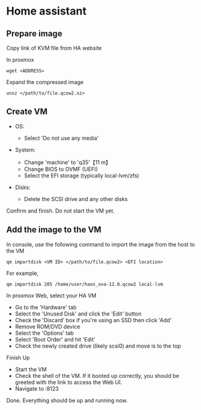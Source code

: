 # Home assistant

## Prepare image
Copy link of KVM file from HA website

In proxmox

    wget <ADDRESS>

Expand the compressed image

    unxz </path/to/file.qcow2.xz>

## Create VM

- OS:
  - Select 'Do not use any media'

- System:
  - Change 'machine' to 'q35'​【11 m】
  - Change BIOS to OVMF (UEFI)
  - Select the EFI storage (typically local-lvm/zfs)

- Disks:
  - Delete the SCSI drive and any other disks

Confirm and finish. Do not start the VM yet.

## Add the image to the VM

In console, use the following command to import the image from the host to the VM

    qm importdisk <VM ID> </path/to/file.qcow2> <EFI location>

For example,

    qm importdisk 205 /home/user/haos_ova-12.0.qcow2 local-lvm

In proxmox Web, select your HA VM
- Go to the 'Hardware' tab
- Select the 'Unused Disk' and click the 'Edit' button
- Check the 'Discard' box if you're using an SSD then click 'Add'
- Remove ROM/DVD device
- Select the 'Options' tab
- Select 'Boot Order' and hit 'Edit'
- Check the newly created drive (likely scsi0) and move is to the top

Finish Up
- Start the VM
- Check the shell of the VM. If it booted up correctly, you should be greeted with the link to access the Web UI.
- Navigate to <VM IP>:8123

Done. Everything should be up and running now.